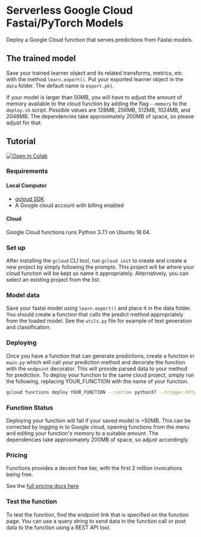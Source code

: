 # Serverless Google Cloud Fastai/PyTorch Models

Deploy a Google Cloud function that serves predictions from Fastai models.

## The trained model

Save your trained learner object and its related transforms, metrics, etc. with the method `learn.export()`. Put your exported learner object in the `data` folder. The default name is `export.pkl`.

If your model is larger than 50MB, you will have to adjust the amount of memory available to the cloud function by adding the flag `--memory` to the `deploy.sh` script. Possible values are 128MB, 256MB, 512MB, 1024MB, and 2048MB. The dependencies take approximately 200MB of space, so please adjust for that.

## Tutorial

[![Open In Colab](https://colab.research.google.com/assets/colab-badge.svg)](https://colab.research.google.com/github/Tom2718/gcloud-functions-fastai/blob/master/tutorial.ipynb)

### Requirements

#### Local Computer

- [gcloud SDK](https://cloud.google.com/sdk/)
- A Google cloud account with billing enabled

#### Cloud
Google Cloud functions runs Python 3.7.1 on Ubuntu 18.04.

### Set up

After installing the `gcloud` CLI tool, run `gcloud init` to create and create a new project by simply following the prompts. This project will be where your cloud function will be kept so name it appropriately. Alternatively, you can select an existing project from the list. 

### Model data

Save your fastai model using `learn.export()` and place it in the data folder. You should create a function that calls the predict method appropriately from the loaded model. See the `utils.py` file for example of text generation and classification.

### Deploying

Once you have a function that can generate predictions, create a function in `main.py` which will call your prediction method and decorate the function with the `endpoint` decorator. This will provide parsed data to your method for prediction. To deploy your function to the same cloud project, simply run the following, replacing YOUR_FUNCTION with the name of your function.

```sh
gcloud functions deploy YOUR_FUNCTION --runtime python37 --trigger-http
```

### Function Status

Deploying your function will fail if your saved model is >50MB. This can be corrected by logging in to Google cloud, opening functions from the menu and editing your function's memory to a suitable amount. The dependencies take approximately 200MB of space, so adjust accordingly.

### Pricing

Functions provides a decent free tier, with the first 2 million invocations being free.

See the [full pricing docs here](https://cloud.google.com/functions/pricing)

### Test the function

To test the function, find the endpoint link that is specified on the function page. You can use a query string to send data in the function call or post data to the function using a REST API tool.
